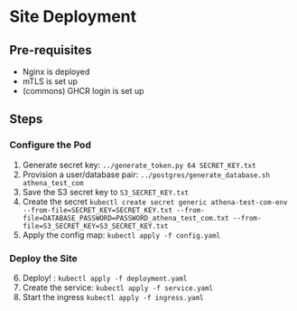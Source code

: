 # Site Deployment
## Pre-requisites
- Nginx is deployed
- mTLS is set up
- (commons) GHCR login is set up

## Steps

### Configure the Pod
1. Generate secret key: `../generate_token.py 64 SECRET_KEY.txt`
2. Provision a user/database pair: `../postgres/generate_database.sh athena_test_com`
3. Save the S3 secret key to `S3_SECRET_KEY.txt`
4. Create the secret `kubectl create secret generic athena-test-com-env --from-file=SECRET_KEY=SECRET_KEY.txt --from-file=DATABASE_PASSWORD=PASSWORD_athena_test_com.txt --from-file=S3_SECRET_KEY=S3_SECRET_KEY.txt `
5. Apply the config map: `kubectl apply -f config.yaml`

### Deploy the Site
6. Deploy! : `kubectl apply -f deployment.yaml`
7. Create the service: `kubectl apply -f service.yaml`
8. Start the ingress `kubectl apply -f ingress.yaml`

